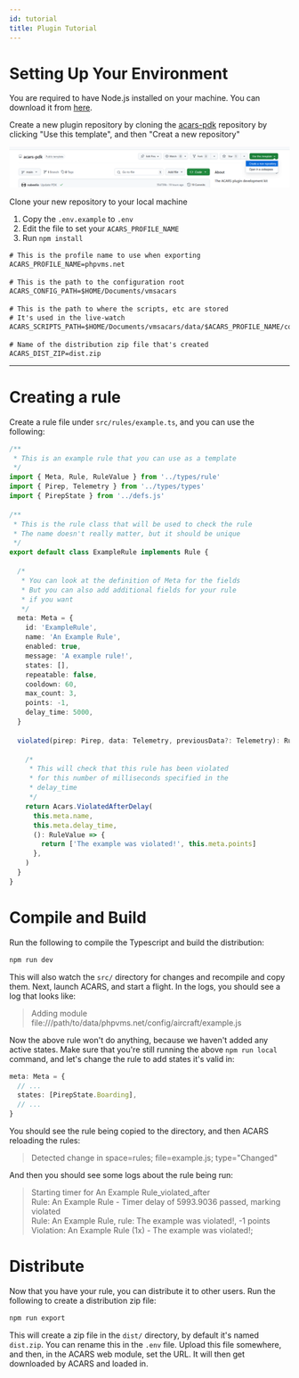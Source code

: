 ```yaml
---
id: tutorial
title: Plugin Tutorial
---
```


# Setting Up Your Environment

You are required to have Node.js installed on your machine. You can download it
from [here](https://nodejs.org/en/download/).

Create a new plugin repository by cloning the [acars-pdk](https://github.com/phpvms/acars-pdk) repository by
clicking "Use this template", and then "Creat a new repository"

![](img/clone-repo.png)

Clone your new repository to your local machine

1. Copy the `.env.example` to `.env`
2. Edit the file to set your `ACARS_PROFILE_NAME`
3. Run `npm install`

```dotenv
# This is the profile name to use when exporting
ACARS_PROFILE_NAME=phpvms.net

# This is the path to the configuration root
ACARS_CONFIG_PATH=$HOME/Documents/vmsacars

# This is the path to where the scripts, etc are stored
# It's used in the live-watch
ACARS_SCRIPTS_PATH=$HOME/Documents/vmsacars/data/$ACARS_PROFILE_NAME/config

# Name of the distribution zip file that's created
ACARS_DIST_ZIP=dist.zip
```

---

# Creating a rule

Create a rule file under `src/rules/example.ts`, and you can use the following:

```typescript
/**
 * This is an example rule that you can use as a template
 */
import { Meta, Rule, RuleValue } from '../types/rule'
import { Pirep, Telemetry } from '../types/types'
import { PirepState } from '../defs.js'

/**
 * This is the rule class that will be used to check the rule
 * The name doesn't really matter, but it should be unique
 */
export default class ExampleRule implements Rule {

  /*
   * You can look at the definition of Meta for the fields
   * But you can also add additional fields for your rule
   * if you want
   */
  meta: Meta = {
    id: 'ExampleRule',
    name: 'An Example Rule',
    enabled: true,
    message: 'A example rule!',
    states: [],
    repeatable: false,
    cooldown: 60,
    max_count: 3,
    points: -1,
    delay_time: 5000,
  }

  violated(pirep: Pirep, data: Telemetry, previousData?: Telemetry): RuleValue {

    /*
     * This will check that this rule has been violated
     * for this number of milliseconds specified in the
     * delay_time
     */
    return Acars.ViolatedAfterDelay(
      this.meta.name,
      this.meta.delay_time,
      (): RuleValue => {
        return ['The example was violated!', this.meta.points]
      },
    )
  }
}
```

# Compile and Build

Run the following to compile the Typescript and build the distribution:

```bash
npm run dev
```

This will also watch the `src/` directory for changes and recompile and copy
them. Next, launch ACARS, and start a flight. In the logs, you should see a log
that looks like:


> Adding module file:///path/to/data/phpvms.net/config/aircraft/example.js

Now the above rule won't do anything, because we haven't added any active states.
Make sure that you're still running the above `npm run local` command, and let's
change the rule to add states it's valid in:

```typescript
meta: Meta = {
  // ...
  states: [PirepState.Boarding],
  // ...
}
```

You should see the rule being copied to the directory, and then ACARS reloading
the rules:

> Detected change in space=rules; file=example.js; type="Changed"

And then you should see some logs about the rule being run:

> Starting timer for An Example Rule_violated_after\
> Rule: An Example Rule - Timer delay of 5993.9036 passed, marking violated\
> Rule: An Example Rule, rule: The example was violated!, -1 points\
> Violation: An Example Rule (1x) - The example was violated!;

# Distribute

Now that you have your rule, you can distribute it to other users. Run the
following to create a distribution zip file:

```bash
npm run export
```

This will create a zip file in the `dist/` directory, by default it's named
`dist.zip`. You can rename this in the `.env` file. Upload this file somewhere,
and then, in the ACARS web module, set the URL. It will then get downloaded by
ACARS and loaded in.

